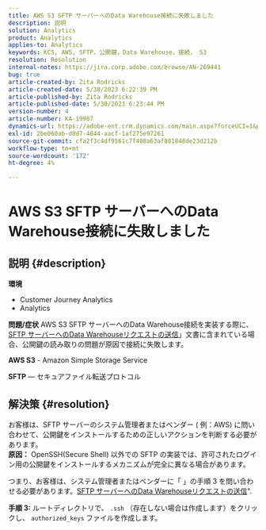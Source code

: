 ```yaml
---
title: AWS S3 SFTP サーバーへのData Warehouse接続に失敗しました
description: 説明
solution: Analytics
product: Analytics
applies-to: Analytics
keywords: KCS, AWS, SFTP，公開鍵，Data Warehouse，接続， S3
resolution: Resolution
internal-notes: https://jira.corp.adobe.com/browse/AN-269441
bug: true
article-created-by: Zita Rodricks
article-created-date: 5/30/2023 6:22:39 PM
article-published-by: Zita Rodricks
article-published-date: 5/30/2023 6:23:44 PM
version-number: 4
article-number: KA-19907
dynamics-url: https://adobe-ent.crm.dynamics.com/main.aspx?forceUCI=1&pagetype=entityrecord&etn=knowledgearticle&id=55ac85f3-16ff-ed11-8f6e-6045bd006b25
exl-id: 2be060ab-d8d7-4844-aacf-1af275e97261
source-git-commit: cfa2f3c4df9561c7f408a63af881848de23d212b
workflow-type: tm+mt
source-wordcount: '172'
ht-degree: 4%

---
```


# AWS S3 SFTP サーバーへのData Warehouse接続に失敗しました

## 説明 {#description}

<b>環境</b>
- Customer Journey Analytics
- Analytics



<b>問題/症状</b>
AWS S3 SFTP サーバーへのData Warehouse接続を実装する際に、[SFTP サーバーへのData Warehouseリクエストの送信](https://experienceleague.adobe.com/docs/analytics/export/ftp-and-sftp/secure-file-transfer-protocol/ftp-sftp-dw.html?lang=en)」文書に含まれている場合、公開鍵の読み取りの問題が原因で接続に失敗します。



<b>AWS S3</b> - Amazon Simple Storage Service

<b>SFTP</b>  — セキュアファイル転送プロトコル


## 解決策 {#resolution}

お客様は、SFTP サーバーのシステム管理者またはベンダー ( 例：AWS) に問い合わせて、公開鍵をインストールするための正しいアクションを判断する必要があります。<br><b>原因：</b>
OpenSSH(Secure Shell) 以外での SFTP の実装では、許可されたログイン用の公開鍵をインストールするメカニズムが完全に異なる場合があります。

つまり、お客様は、システム管理者またはベンダーに「 」の手順 3 を問い合わせる必要があります。[SFTP サーバーへのData Warehouseリクエストの送信](https://experienceleague.adobe.com/docs/analytics/export/ftp-and-sftp/secure-file-transfer-protocol/ftp-sftp-dw.html?lang=en)&quot;.

<b>手順 3:</b> ルートディレクトリで、 `.ssh` （存在しない場合は作成します）をクリックし、 `authorized_keys` ファイルを作成します。

